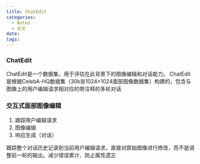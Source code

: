 ```yaml
---
title: ChatEdit
categories:
  - Notes
  - 论文
date:
tags:
---
```


### ChatEdit
ChatEdit是一个数据集，用于评估在此背景下的图像编辑和对话能力。
ChatEdit是根据CelebA-HQ数据集（30k张1024×1024面部图像数据集）构建的，包含与图像上的用户编辑请求相对应的带注释的多轮对话

### 交互式面部图像编辑
1. 跟踪用户编辑请求
2. 图像编辑
3. 响应生成（对话）

跟踪整个对话历史记录到当前用户编辑请求，直接对原始图像进行修改，而不是调整前一轮的输出。减少错误累计、防止属性遗忘